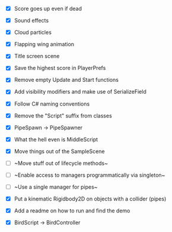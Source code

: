- [x] Score goes up even if dead
- [x] Sound effects
- [x] Cloud particles
- [x] Flapping wing animation
- [x] Title screen scene
- [x] Save the highest score in PlayerPrefs

- [x] Remove empty Update and Start functions
- [x] Add visibility modifiers and make use of SerializeField
- [x] Follow C# naming conventions
- [x] Remove the "Script" suffix from classes
- [x] PipeSpawn -> PipeSpawner
- [x] What the hell even is MiddleScript
- [x] Move things out of the SampleScene
- [ ] ~Move stuff out of lifecycle methods~
- [ ] ~Enable access to managers programmatically via singleton~
- [ ] ~Use a single manager for pipes~
- [x] Put a kinematic Rigidbody2D on objects with a collider (pipes)

- [x] Add a readme on how to run and find the demo
- [x] BirdScript -> BirdController
